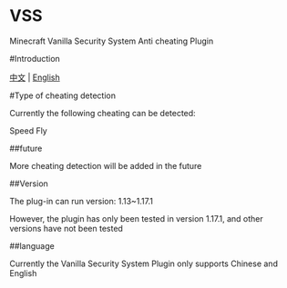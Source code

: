 # VSS

Minecraft Vanilla Security System Anti cheating Plugin 

#Introduction

[中文](https://github.com/3cxc/VSS/blob/master/README_cn.md) |
[English](https://github.com/3cxc/VSS/blob/master/README.md)

#Type of cheating detection

Currently the following cheating can be detected:

Speed
Fly

##future

More cheating detection will be added in the future

##Version

The plug-in can run version: 1.13~1.17.1

However, the plugin has only been tested in version 1.17.1, and other versions have not been tested

##language

Currently the Vanilla Security System Plugin only supports Chinese and English
